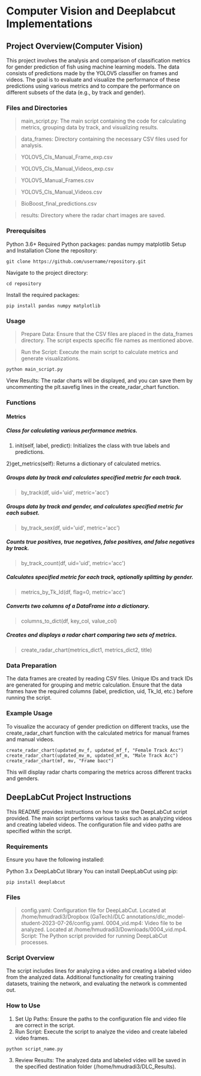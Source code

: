 # Computer Vision and Deeplabcut Implementations

## Project Overview(Computer Vision)
This project involves the analysis and comparison of classification metrics for gender prediction of fish using machine learning models. The data consists of predictions made by the YOLOV5 classifier on frames and videos. The goal is to evaluate and visualize the performance of these predictions using various metrics and to compare the performance on different subsets of the data (e.g., by track and gender).

### Files and Directories
>main_script.py: The main script containing the code for calculating metrics, grouping data by track, and visualizing results.

>data_frames: Directory containing the necessary CSV files used for analysis.

>YOLOV5_Cls_Manual_Frame_exp.csv

>YOLOV5_Cls_Manual_Videos_exp.csv

>YOLOV5_Manual_Frames.csv

>YOLOV5_Cls_Manual_Videos.csv

>BioBoost_final_predictions.csv

>results: Directory where the radar chart images are saved.

### Prerequisites
Python 3.6+
Required Python packages:
pandas
numpy
matplotlib
Setup and Installation
Clone the repository:
```
git clone https://github.com/username/repository.git
```

Navigate to the project directory:
```
cd repository
```

Install the required packages:
```
pip install pandas numpy matplotlib
```

### Usage
>Prepare Data: Ensure that the CSV files are placed in the data_frames directory. The script expects specific file names as mentioned above.

>Run the Script: Execute the main script to calculate metrics and generate visualizations.

```
python main_script.py
```

View Results: The radar charts will be displayed, and you can save them by uncommenting the plt.savefig lines in the create_radar_chart function.

### Functions
#### Metrics
##### Class for calculating various performance metrics.
1) init(self, label, predict): Initializes the class with true labels and predictions.

2)get_metrics(self): Returns a dictionary of calculated metrics.

##### Groups data by track and calculates specified metric for each track.
>by_track(df, uid='uid', metric='acc')

##### Groups data by track and gender, and calculates specified metric for each subset.
>by_track_sex(df, uid='uid', metric='acc')

##### Counts true positives, true negatives, false positives, and false negatives by track.
>by_track_count(df, uid='uid', metric='acc')

##### Calculates specified metric for each track, optionally splitting by gender.
>metrics_by_Tk_Id(df, flag=0, metric='acc')

##### Converts two columns of a DataFrame into a dictionary.
> columns_to_dict(df, key_col, value_col)

##### Creates and displays a radar chart comparing two sets of metrics.
>create_radar_chart(metrics_dict1, metrics_dict2, title)

### Data Preparation
The data frames are created by reading CSV files. Unique IDs and track IDs are generated for grouping and metric calculation. Ensure that the data frames have the required columns (label, prediction, uid, Tk_Id, etc.) before running the script.

### Example Usage
To visualize the accuracy of gender prediction on different tracks, use the create_radar_chart function with the calculated metrics for manual frames and manual videos.

```
create_radar_chart(updated_mv_f, updated_mf_f, "Female Track Acc")
create_radar_chart(updated_mv_m, updated_mf_m, "Male Track Acc")
create_radar_chart(mf, mv, "Frame bacc")
```
This will display radar charts comparing the metrics across different tracks and genders.






## DeepLabCut Project Instructions
This README provides instructions on how to use the DeepLabCut script provided. The main script performs various tasks such as analyzing videos and creating labeled videos. The configuration file and video paths are specified within the script.

### Requirements
Ensure you have the following installed:

Python 3.x
DeepLabCut library
You can install DeepLabCut using pip:

```
pip install deeplabcut
```

### Files
> config.yaml: Configuration file for DeepLabCut. Located at /home/hmudradi3/Dropbox (GaTech)/DLC annotations/dlc_model-student-2023-07-26/config.yaml.
> 0004_vid.mp4: Video file to be analyzed. Located at /home/hmudradi3/Downloads/0004_vid.mp4.
> Script: The Python script provided for running DeepLabCut processes.

### Script Overview
The script includes lines for analyzing a video and creating a labeled video from the analyzed data. Additional functionality for creating training datasets, training the network, and evaluating the network is commented out.

### How to Use
1. Set Up Paths: Ensure the paths to the configuration file and video file are correct in the script.
2. Run Script: Execute the script to analyze the video and create labeled video frames.

```
python script_name.py
```

3. Review Results: The analyzed data and labeled video will be saved in the specified destination folder (/home/hmudradi3/DLC_Results).
